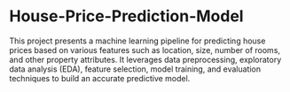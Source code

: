 # House-Price-Prediction-Model
This project presents a machine learning pipeline for predicting house prices based on various features such as location, size, number of rooms, and other property attributes. It leverages data preprocessing, exploratory data analysis (EDA), feature selection, model training, and evaluation techniques to build an accurate predictive model.
